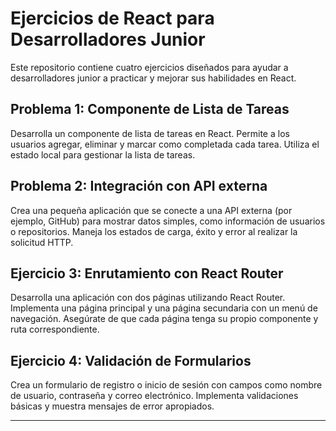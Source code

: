 # Ejercicios de React para Desarrolladores Junior

Este repositorio contiene cuatro ejercicios diseñados para ayudar a desarrolladores junior a practicar y mejorar sus habilidades en React.

## Problema 1: Componente de Lista de Tareas

Desarrolla un componente de lista de tareas en React. Permite a los usuarios agregar, eliminar y marcar como completada cada tarea. Utiliza el estado local para gestionar la lista de tareas.

## Problema 2: Integración con API externa

Crea una pequeña aplicación que se conecte a una API externa (por ejemplo, GitHub) para mostrar datos simples, como información de usuarios o repositorios. Maneja los estados de carga, éxito y error al realizar la solicitud HTTP.

## Ejercicio 3: Enrutamiento con React Router

Desarrolla una aplicación con dos páginas utilizando React Router. Implementa una página principal y una página secundaria con un menú de navegación. Asegúrate de que cada página tenga su propio componente y ruta correspondiente.

## Ejercicio 4: Validación de Formularios

Crea un formulario de registro o inicio de sesión con campos como nombre de usuario, contraseña y correo electrónico. Implementa validaciones básicas y muestra mensajes de error apropiados.

---
